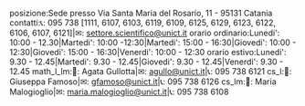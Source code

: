 posizione:Sede presso Via Santa Maria del Rosario, 11 - 95131 Catania
contatti:📞: 095 738 [1111, 6107, 6103, 6119, 6109, 6125, 6129, 6123, 6122, 6106, 6107, 6121]|✉: settore.scientifico@unict.it
orario ordinario:Lunedi': 10:00 - 12.30|Martedi': 10:00 -12:30|Martedi': 15:00 - 16:30|Giovedi': 10:00 - 12:30|Giovedi': 15:00 - 16:30|Venerdi': 10:00 - 12:30
orario estivo:Lunedi': 9.30 - 12.45|Martedi': 9.30 - 12.45|Giovedi': 9.30 - 12.45|Venerdi': 9.30 - 12.45
math_l_lm:👤: Agata Gullotta|✉: agullo@unict.it|📞: 095 738 6121
cs_l:👤: Giuseppa Famoso|✉: gfamoso@unict.it|📞: 095 738 6126
cs_lm:👤: Maria Malogioglio|✉: maria.malogioglio@unict.it|📞: 095 738 6108

